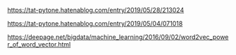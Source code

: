 https://tat-pytone.hatenablog.com/entry/2019/05/28/213024

https://tat-pytone.hatenablog.com/entry/2019/05/04/071018

https://deepage.net/bigdata/machine_learning/2016/09/02/word2vec_power_of_word_vector.html
